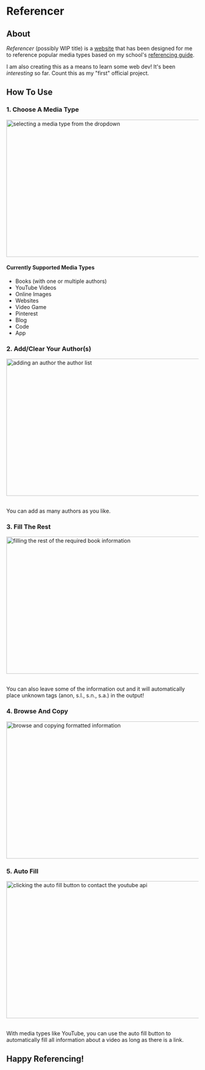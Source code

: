 # Referencer

## About

_Referencer_ (possibly WIP title) is a [website](https://tirtstan.github.io/Referencer/) that has been designed for me to reference popular media types based on my school's [referencing guide](https://irp.cdn-website.com/271d35b6/files/uploaded/The%20IIE%20Harvard%20Style%20Reference%20Guide%20-%20Adapted%20for%20The%20IIE%202024-f52fbd5a.pdf).

I am also creating this as a means to learn some web dev! It's been _interesting_ so far. Count this as my "first" official project.

## How To Use

### 1. Choose A Media Type

<img src="src/gifs/readme/media-types.gif" width="640" height="360" alt="selecting a media type from the dropdown"/>

#### Currently Supported Media Types

-   Books (with one or multiple authors)
-   YouTube Videos
-   Online Images
-   Websites
-   Video Game
-   Pinterest
-   Blog
-   Code
-   App

### 2. Add/Clear Your Author(s)

<img src="src/gifs/readme/author-list.gif" width="640" height="360" alt="adding an author the author list"/>

<br>You can add as many authors as you like.

### 3. Fill The Rest

<img src="src/gifs/readme/book-fill.gif" width="640" height="360" alt="filling the rest of the required book information"/>

<br>You can also leave some of the information out and it will automatically place unknown tags (anon, s.l., s.n., s.a.) in the output!

### 4. Browse And Copy

<img src="src/gifs/readme/reference-info.gif" width="640" height="360" alt="browse and copying formatted information"/>

### 5. Auto Fill

<img src="src/gifs/readme/auto-fill.gif" width="640" height="360" alt="clicking the auto fill button to contact the youtube api"/>

<br>With media types like YouTube, you can use the auto fill button to automatically fill all information about a video as long as there is a link.

## Happy Referencing!
